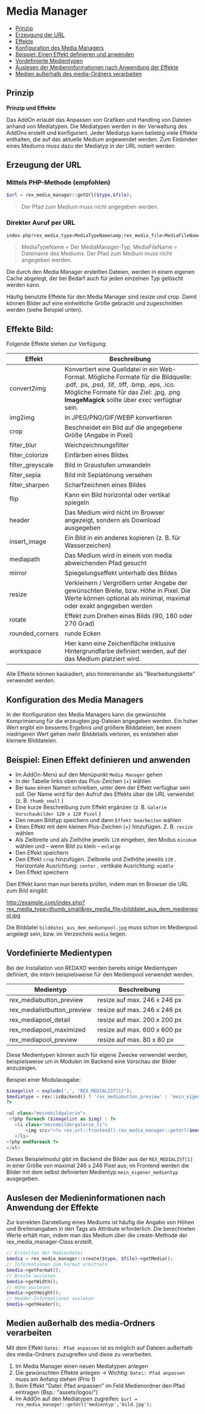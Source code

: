 # Media Manager

* [Prinzip](#prinzip)
* [Erzeugung der URL](#url)
* [Effekte](#effekte)
* [Konfiguration des Media Managers](#konfiguration)
* [Beispiel: Einen Effekt definieren und anwenden](#beispiel)
* [Vordefinierte Medientypen](#vordefiniert)
* [Auslesen der Medieninformationen nach Anwendung der Effekte](#mediainfo)
* [Medien außerhalb des media-Ordners verarbeiten](#extmedia)

<a name="prinzip"></a>

## Prinzip

**Prinzip und Effekte**

Das AddOn erlaubt das Anpassen von Grafiken und Handling von Dateien anhand von Mediatypen. Die Mediatypen werden in der Verwaltung des AddOns erstellt und konfiguriert. Jeder Mediatyp kann beliebig viele Effekte enthalten, die auf das aktuelle Medium angewendet werden. Zum Einbinden eines Mediums muss dazu der Mediatyp in der URL notiert werden.

<a name="url"></a>

## Erzeugung der URL

### Mittels PHP-Methode (empfohlen)

``` php
$url = rex_media_manager::getUrl($type,$file);
```

> Der Pfad zum Medium muss nicht angegeben werden.

### Direkter Auruf per URL

``` php
index.php?rex_media_type=MediaTypeName&amp;rex_media_file=MediaFileName
```

> MediaTypeName = Der MediaManager-Typ, MediaFileName = Dateiname des Mediums. Der Pfad zum Medium muss nicht angegeben werden.  

Die durch den Media Manager erstellten Dateien, werden in einem eigenen Cache abgelegt, der bei Bedarf auch für jeden einzelnen Typ gelöscht werden kann.

Häufig benutzte Effekte für den Media Manager sind resize und crop. Damit können Bilder auf eine einheitliche Größe gebracht und zugeschnitten werden (siehe Beispiel unten).

<a name="effekte"></a>

## Effekte Bild: 
Folgende Effekte stehen zur Verfügung:

| Effekt           | Beschreibung                                                                                                                                                                                                                     |
|------------------|----------------------------------------------------------------------------------------------------------------------------------------------------------------------------------------------------------------------------------|
| convert2img      | Konvertiert eine Quelldatei in ein Web-Format. Mögliche Formate für die Bildquelle: .pdf, .ps, .psd, .tif, .tiff, .bmp, .eps, .ico. Mögliche Formate für das Ziel: .jpg, .png **ImageMagick** sollte über *exec* verfügbar sein. |
| img2img          |  In JPEG/PNG/GIF/WEBP konvertieren 
| crop             | Beschneidet ein Bild auf die angegebene Größe (Angabe in Pixel)                                                                                                                                                                  |
| filter_blur      | Weichzeichnungsfilter                                                                                                                                                                                                            |
| filter_colorize  | Einfärben eines Bildes                                                                                                                                                                                                           |
| filter_greyscale | Bild in Graustufen umwandeln                                                                                                                                                                                                     |
| filter_sepia     | Bild mit Sepiatönung versehen                                                                                                                                                                                                    |
| filter_sharpen   | Scharfzeichnen eines Bildes                                                                                                                                                                                                      |
| flip             | Kann ein Bild horizontal oder vertikal spiegeln                                                                                                                                                                                  |
| header           | Das Medium wird nicht im Browser angezeigt, sondern als Download ausgegeben                                                                                                                                                      |
| insert_image     | Ein Bild in ein anderes kopieren (z. B. für Wasserzeichen)                                                                                                                                                                       |
| mediapath        | Das Medium wird in einem von media abweichenden Pfad gesucht                                                                                                                                                                     |
| mirror           | Spiegelungseffekt unterhalb des Bildes                                                                                                                                                                                           |
| resize           | Verkleinern / Vergrößern unter Angabe der gewünschten Breite, bzw. Höhe in Pixel. Die Werte können optional als minimal, maximal oder exakt angegeben werden                                                                     |
| rotate           | Effekt zum Drehen eines Bilds (90, 180 oder 270 Grad)                                                                                                                                                                            |
| rounded_corners  | runde Ecken                                                                                                                                                                                                                      |
| workspace        | Hier kann eine Zeichenfläche inklusive Hintergrundfarbe definiert werden, auf der das Medium platziert wird.                                                                                                                     |

Alle Effekte können kaskadiert, also hintereinander als "Bearbeitungskette" verwendet werden.

<a name="konfiguration"></a>

## Konfiguration des Media Managers

In der Konfiguration des Media Managers kann die gewünschte Komprimierung für die erzeugten jpg-Dateien angegeben werden. Ein hoher Wert ergibt ein besseres Ergebnis und größere Bilddateien, bei einem niedrigeren Wert gehen mehr Bilddetails verloren, es entstehen aber kleinere Bilddateien.

<a name="beispiel"></a>

## Beispiel: Einen Effekt definieren und anwenden

* Im AddOn-Menü auf den Menüpunkt `Media Manager` gehen
* In der Tabelle links oben das Plus-Zeichen (+) wählen
* Bei `Name` einen Namen schreiben, unter dem der Effekt verfügbar sein soll. Der Name wird für den Aufruf des Effekts über die URL verwendet (z. B. `thumb_small` )
* Eine kurze Beschreibung zum Effekt ergänzen (z. B. `Galerie Vorschaubilder 120 x 120 Pixel` )
* Den neuen Bildtyp speichern und dann `Effekt bearbeiten` wählen
* Einen Effekt mit dem kleinen Plus-Zeichen (+) hinzufügen. Z. B. `resize` wählen
* Als Zielbreite und als Zielhöhe jeweils `120` eingeben, den Modus `minimum` wählen und – wenn Bild zu klein – `enlarge` 
* Den Effekt speichern
* Den Effekt `crop` hinzufügen. Zielbreite und Zielhöhe jeweils `120` . Horizontale Ausrichtung: `center` , vertikale Ausrichtung: `middle` 
* Den Effekt speichern

Den Effekt kann man nun bereits prüfen, indem man im Browser die URL zum Bild eingibt:

<http://example.com/index.php?rex_media_type=thumb_small&rex_media_file=bilddatei_aus_dem_medienpool.jpg>

Die Bilddatei `bilddatei_aus_dem_medienpool.jpg` muss schon im Medienpool angelegt sein, bzw. im Verzeichnis `media` liegen.

<a name="vordefiniert"></a>

## Vordefinierte Medientypen

Bei der Installation von REDAXO werden bereits einige Medientypen definiert, die intern beispielsweise für den Medienpool verwendet werden.

| Medientyp                   | Beschreibung                 |
|-----------------------------|------------------------------|
| rex_mediabutton_preview     | resize auf max. 246 x 246 px |
| rex_medialistbutton_preview | resize auf max. 246 x 246 px |
| rex_mediapool_detail        | resize auf max. 200 x 200 px |
| rex_mediapool_maximized     | resize auf max. 600 x 600 px |
| rex_mediapool_preview       | resize auf max. 80 x 80 px   |

Diese Medientypen können auch für eigene Zwecke verwendet werden, beispielsweise um in Modulen im Backend eine Vorschau der Bilder anzuzeigen.

Beispiel einer Modulausgabe:

``` php
$imagelist = explode(',', "REX_MEDIALIST[1]");
$mediatype = rex::isBackend() ? 'rex_mediabutton_preview' : 'mein_eigener_medientyp';
?>

<ul class="meinebildgalerie">
 <?php foreach ($imagelist as $img) : ?>
   <li class="meinebildergalerie_li">
       <img src="<?= rex_url::frontend().rex_media_manager::getUrl($mediatype,$img); ?>">
   </li>
<?php endforeach ?>
</ul>
```

Dieses Beispielmodul gibt im Backend die Bilder aus der `REX_MEDIALIST[1]` in einer Größe von maximal 246 x 246 Pixel aus; im Frontend werden die Bilder mit dem selbst definierten Medientyp `mein_eigener_medientyp` ausgegeben.

<a name="mediainfo"></a>

## Auslesen der Medieninformationen nach Anwendung der Effekte

Zur korrekten Darstellung eines Mediums ist häufig die Angabe von Höhen und Breitenangaben in den Tags als Attribute erforderlich. Die berechneten Werte erhält man, indem man das Medium über die create-Methode der rex_media_manager-Class erstellt.

``` php
// Erstellen der Mediendatei
$media = rex_media_manager::create($type, $file)->getMedia();
// Informationen zum Format ermitteln
$media->getFormat();
// Breite auslesen
$media->getWidth();
// Höhe auslesen
$media->getHeight();
// Header-Informationen auslesen
$media->getHeader();
```

<a name="extmedia"></a>

## Medien außerhalb des media-Ordners verarbeiten

Mit dem Effekt `Datei: Pfad anpassen` ist es möglich auf Dateien außerhalb des media-Ordners zuzugreifen und diese zu verarbeiten.

1. Im Media Manager einen neuen Mediatypen anlegen
2. Die gewünschten Effekte anlegen -> Wichtig: `Datei: Pfad anpassen` muss am Anfang stehen (Prio 1)
3. Beim Effekt "Datei: Pfad anpassen" im Feld Medienordner den Pfad eintragen (Bsp.: "assets/logos/")
4. Im AddOn auf den Mediatypen zugreifen: `$url = rex_media_manager::getUrl('medientyp','bild.jpg');` 
